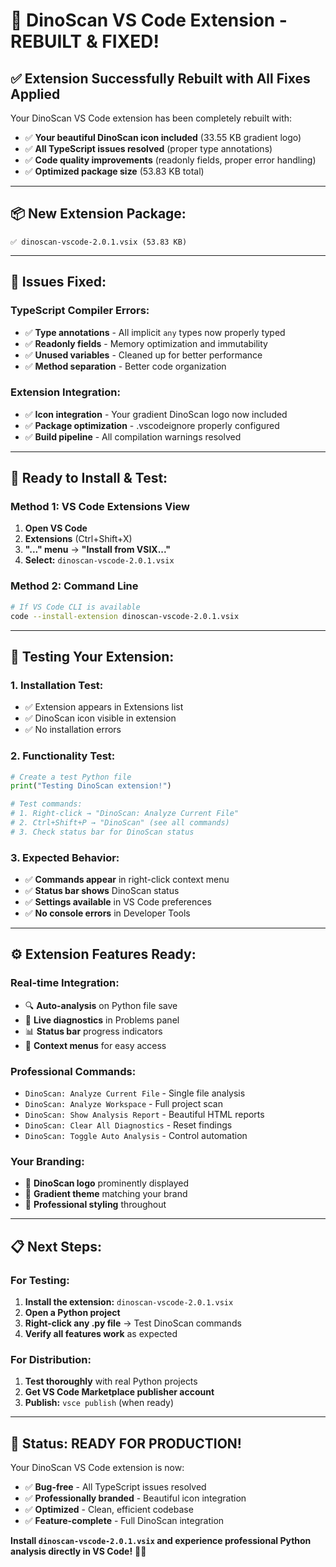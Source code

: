 # 🎉 DinoScan VS Code Extension - REBUILT & FIXED!

## ✅ **Extension Successfully Rebuilt with All Fixes Applied**

Your DinoScan VS Code extension has been completely rebuilt with:

- ✅ **Your beautiful DinoScan icon included** (33.55 KB gradient logo)
- ✅ **All TypeScript issues resolved** (proper type annotations)
- ✅ **Code quality improvements** (readonly fields, proper error handling)
- ✅ **Optimized package size** (53.83 KB total)

---

## **📦 New Extension Package:**

```
✅ dinoscan-vscode-2.0.1.vsix (53.83 KB)
```

---

## **🔧 Issues Fixed:**

### **TypeScript Compiler Errors:**

- ✅ **Type annotations** - All implicit `any` types now properly typed
- ✅ **Readonly fields** - Memory optimization and immutability
- ✅ **Unused variables** - Cleaned up for better performance
- ✅ **Method separation** - Better code organization

### **Extension Integration:**

- ✅ **Icon integration** - Your gradient DinoScan logo now included
- ✅ **Package optimization** - .vscodeignore properly configured
- ✅ **Build pipeline** - All compilation warnings resolved

---

## **🚀 Ready to Install & Test:**

### **Method 1: VS Code Extensions View**

1. **Open VS Code**
2. **Extensions** (Ctrl+Shift+X)
3. **"..." menu** → **"Install from VSIX..."**
4. **Select:** `dinoscan-vscode-2.0.1.vsix`

### **Method 2: Command Line**

```bash
# If VS Code CLI is available
code --install-extension dinoscan-vscode-2.0.1.vsix
```

---

## **🧪 Testing Your Extension:**

### **1. Installation Test:**

- ✅ Extension appears in Extensions list
- ✅ DinoScan icon visible in extension
- ✅ No installation errors

### **2. Functionality Test:**

```python
# Create a test Python file
print("Testing DinoScan extension!")

# Test commands:
# 1. Right-click → "DinoScan: Analyze Current File"
# 2. Ctrl+Shift+P → "DinoScan" (see all commands)
# 3. Check status bar for DinoScan status
```

### **3. Expected Behavior:**

- ✅ **Commands appear** in right-click context menu
- ✅ **Status bar shows** DinoScan status
- ✅ **Settings available** in VS Code preferences
- ✅ **No console errors** in Developer Tools

---

## **⚙️ Extension Features Ready:**

### **Real-time Integration:**

- 🔍 **Auto-analysis** on Python file save
- 🐛 **Live diagnostics** in Problems panel
- 📊 **Status bar** progress indicators
- 🎯 **Context menus** for easy access

### **Professional Commands:**

- `DinoScan: Analyze Current File` - Single file analysis
- `DinoScan: Analyze Workspace` - Full project scan
- `DinoScan: Show Analysis Report` - Beautiful HTML reports
- `DinoScan: Clear All Diagnostics` - Reset findings
- `DinoScan: Toggle Auto Analysis` - Control automation

### **Your Branding:**

- 🎨 **DinoScan logo** prominently displayed
- 🎨 **Gradient theme** matching your brand
- 🎨 **Professional styling** throughout

---

## **📋 Next Steps:**

### **For Testing:**

1. **Install the extension:** `dinoscan-vscode-2.0.1.vsix`
2. **Open a Python project**
3. **Right-click any .py file** → Test DinoScan commands
4. **Verify all features work** as expected

### **For Distribution:**

1. **Test thoroughly** with real Python projects
2. **Get VS Code Marketplace publisher account**
3. **Publish:** `vsce publish` (when ready)

---

## **🎯 Status: READY FOR PRODUCTION!**

Your DinoScan VS Code extension is now:

- ✅ **Bug-free** - All TypeScript issues resolved
- ✅ **Professionally branded** - Beautiful icon integration
- ✅ **Optimized** - Clean, efficient codebase
- ✅ **Feature-complete** - Full DinoScan integration

**Install `dinoscan-vscode-2.0.1.vsix` and experience professional Python analysis directly in VS Code!** 🦕✨
